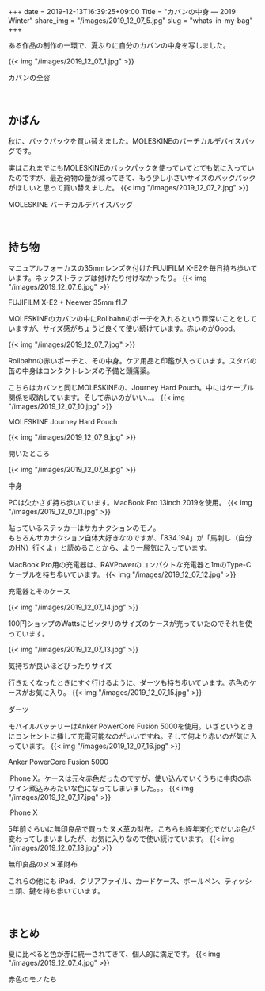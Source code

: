+++
date  = 2019-12-13T16:39:25+09:00
Title = "カバンの中身 ― 2019 Winter"
share_img = "/images/2019_12_07_5.jpg"
slug = "whats-in-my-bag"
+++

ある作品の制作の一環で、夏ぶりに自分のカバンの中身を写しました。

{{< img "/images/2019_12_07_1.jpg" >}}
<p class="caption">カバンの全容</p>

<br>
<h2>かばん</h2>
秋に、バックパックを買い替えました。MOLESKINEのバーチカルデバイスバッグです。

実はこれまでにもMOLESKINEのバックパックを使っていてとても気に入っていたのですが、最近荷物の量が減ってきて、もう少し小さいサイズのバックパックがほしいと思って買い替えました。
{{< img "/images/2019_12_07_2.jpg" >}}
<p class="caption">MOLESKINE バーチカルデバイスバッグ</p>

<br>
<h2>持ち物</h2>
マニュアルフォーカスの35mmレンズを付けたFUJIFILM X-E2を毎日持ち歩いています。ネックストラップは付けたり付けなかったり。
{{< img "/images/2019_12_07_6.jpg" >}}
<p class="caption">FUJIFILM X-E2 + Neewer 35mm f1.7</p>

MOLESKINEのカバンの中にRollbahnのポーチを入れるという罪深いことをしていますが、サイズ感がちょうど良くて使い続けています。赤いのがGood。

{{< img "/images/2019_12_07_7.jpg" >}}
<p class="caption">Rollbahnの赤いポーチと、その中身。ケア用品と印鑑が入っています。スタバの缶の中身はコンタクトレンズの予備と頭痛薬。</p>

こちらはカバンと同じMOLESKINEの、Journey Hard Pouch。中にはケーブル関係を収納しています。そして赤いのがいい...。
{{< img "/images/2019_12_07_10.jpg" >}}
<p class="caption">MOLESKINE Journey Hard Pouch</p>
{{< img "/images/2019_12_07_9.jpg" >}}
<p class="caption">開いたところ</p>
{{< img "/images/2019_12_07_8.jpg" >}}
<p class="caption">中身</p>

PCは欠かさず持ち歩いています。MacBook Pro 13inch 2019を使用。
{{< img "/images/2019_12_07_11.jpg" >}}
<p class="caption">貼っているステッカーはサカナクションのモノ。<br>もちろんサカナクション自体大好きなのですが、「834.194」が「馬刺し（自分のHN）行くよ」と読めることから、より一層気に入っています。</p>

MacBook Pro用の充電器は、RAVPowerのコンパクトな充電器と1mのType-Cケーブルを持ち歩いています。
{{< img "/images/2019_12_07_12.jpg" >}}
<p class="caption">充電器とそのケース</p>
{{< img "/images/2019_12_07_14.jpg" >}}
<p class="caption">100円ショップのWattsにピッタリのサイズのケースが売っていたのでそれを使っています。</p>
{{< img "/images/2019_12_07_13.jpg" >}}
<p class="caption">気持ちが良いほどぴったりサイズ</p>

行きたくなったときにすぐ行けるように、ダーツも持ち歩いています。赤色のケースがお気に入り。
{{< img "/images/2019_12_07_15.jpg" >}}
<p class="caption">ダーツ</p>

モバイルバッテリーはAnker PowerCore Fusion 5000を使用。いざというときにコンセントに挿して充電可能なのがいいですね。そして何より赤いのが気に入っています。
{{< img "/images/2019_12_07_16.jpg" >}}
<p class="caption">Anker PowerCore Fusion 5000</p>

iPhone X。ケースは元々赤色だったのですが、使い込んでいくうちに牛肉の赤ワイン煮込みみたいな色になってしまいました。。。
{{< img "/images/2019_12_07_17.jpg" >}}
<p class="caption">iPhone X</p>

5年前ぐらいに無印良品で買ったヌメ革の財布。こちらも経年変化でだいぶ色が変わってしまいましたが、お気に入りなので使い続けています。
{{< img "/images/2019_12_07_18.jpg" >}}
<p class="caption">無印良品のヌメ革財布</p>

これらの他にも iPad、クリアファイル、カードケース、ボールペン、ティッシュ類、鍵を持ち歩いています。

<br>
<h2>まとめ</h2>
夏に比べると色が赤に統一されてきて、個人的に満足です。
{{< img "/images/2019_12_07_4.jpg" >}}
<p class="caption">赤色のモノたち</p>